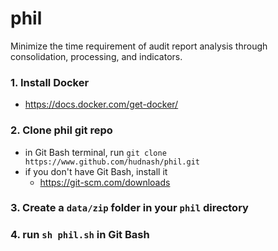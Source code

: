 # phil
Minimize the time requirement of audit report analysis through consolidation, processing, and indicators.

### 1. Install Docker
- https://docs.docker.com/get-docker/

### 2. Clone phil git repo
- in Git Bash terminal, run ```git clone https://www.github.com/hudnash/phil.git```
- if you don't have Git Bash, install it
  - https://git-scm.com/downloads

### 3. Create a ```data/zip``` folder in your ```phil``` directory

### 4. run ```sh phil.sh``` in Git Bash
